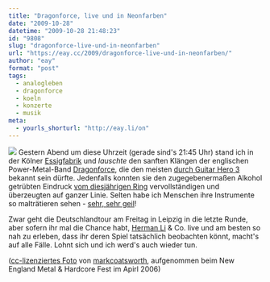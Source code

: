 ```yaml
---
title: "Dragonforce, live und in Neonfarben"
date: "2009-10-28"
datetime: "2009-10-28 21:48:23"
id: "9808"
slug: "dragonforce-live-und-in-neonfarben"
url: "https://eay.cc/2009/dragonforce-live-und-in-neonfarben/"
author: "eay"
format: "post"
tags:
  - analogleben
  - dragonforce
  - koeln
  - konzerte
  - musik
meta:
  - yourls_shorturl: "http://eay.li/on"
---
```


![](https://eay.cc/uploads/2009/dragonforce.jpg) Gestern Abend um diese Uhrzeit (gerade sind's 21:45 Uhr) stand ich in der Kölner [Essigfabrik](http://www.essig-fabrik.de/) und _lauschte_ den sanften Klängen der englischen Power-Metal-Band [Dragonforce](http://www.dragonforce.com/), die den meisten [durch Guitar Hero 3](//eay.cc/2009/guitar-hero-wahnsinn/) bekannt sein dürfte. Jedenfalls konnten sie den zugegebenermaßen Alkohol getrübten Eindruck [vom diesjährigen Ring](//eay.cc/2009/rock-am-ring-2009/) vervollständigen und überzeugten auf ganzer Linie. Selten habe ich Menschen ihre Instrumente so malträtieren sehen - [sehr, sehr geil](http://twitter.com/Eay/status/5215460241)!

Zwar geht die Deutschlandtour am Freitag in Leipzig in die letzte Runde, aber sofern ihr mal die Chance habt, [Herman Li](http://de.wikipedia.org/wiki/Herman_Li) & Co. live und am besten so nah zu erleben, dass ihr deren Spiel tatsächlich beobachten könnt, macht's auf alle Fälle. Lohnt sich und ich werd's auch wieder tun.

([cc-lizenziertes Foto](http://www.flickr.com/photos/markcoatsworth/3718850122/) von [markcoatsworth](http://www.flickr.com/photos/markcoatsworth/), aufgenommen beim New England Metal & Hardcore Fest im Apirl 2006)
